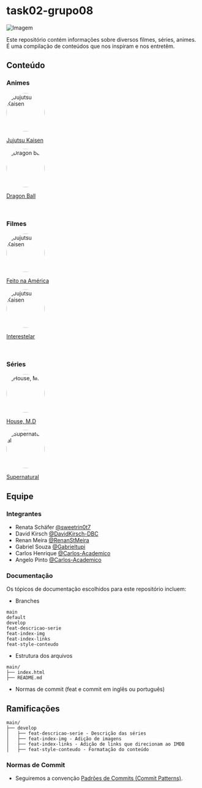 # task02-grupo08

![Imagem](https://encrypted-tbn0.gstatic.com/images?q=tbn:ANd9GcS1NnKp3I3UolDBIW9igCS4H84HY3Mk5LoaXoPr8Hrm7bfKU2NJsEfg9jbUD6PE2Febhuo&usqp=CAU)

Este repositório contém informações sobre diversos filmes, séries, animes. É uma compilação de conteúdos que nos inspiram e nos entretêm.

## Conteúdo

### Animes
<img src="https://static.wikia.nocookie.net/dublagem/images/5/5e/JujutsuK_Poster1.png/revision/latest?cb=20210220124602&path-prefix=pt-br" alt="Jujutsu Kaisen" width="100" height="100" style="border-radius: 50%;">
<br>

[Jujutsu Kaisen](https://www.crunchyroll.com/pt-br/series/GRDV0019R/jujutsu-kaisen)

<img src="https://upload.wikimedia.org/wikipedia/pt/7/74/Dragon_Ball_Super_Key_visual.jpg" alt="Dragon ball" width="100" height="100" style="border-radius: 50%;">
<br>

[Dragon Ball](https://www.crunchyroll.com/pt-br/series/G8DHV7W21/dragon-ball)

<br>

### Filmes
<img src="https://play-lh.googleusercontent.com/4GQWhoYLNvwf_Mzuc5K5MfRH3jnmrLujVZgGLIfoF6L4cDt5LZRoq5Hb2AfIrz0mugCL" alt="Jujutsu Kaisen" width="100" height="100" style="border-radius: 50%;">
<br>

[Feito na América](https://www.adorocinema.com/filmes/filme-227043/)

<img src="https://upload.wikimedia.org/wikipedia/pt/thumb/3/3a/Interstellar_Filme.png/250px-Interstellar_Filme.png" alt="Jujutsu Kaisen" width="100" height="100" style="border-radius: 50%;">
<br>

[Interestelar](https://pt.wikipedia.org/wiki/Interstellar)

<br>

### Séries

<img src="https://m.media-amazon.com/images/M/MV5BNDM5M2U4MjgtNGFhNy00Yzg0LWE3Y2YtNzdjYTI2NTFjYzZmXkEyXkFqcGdeQXVyNjE4MDMwMjk@._V1_.jpg" alt="House, M.D" width="100" height="100" style="border-radius: 50%;">
<br>

[House, M.D](https://pt.wikipedia.org/wiki/Supernatural_%287.ª_temporada%29)

<img src="https://upload.wikimedia.org/wikipedia/pt/4/43/Supernatural-Temporada7_%28Blu-ray%29.jpg" alt="Supernatural" width="100" height="100" style="border-radius: 50%;">

[Supernatural](https://pt.wikipedia.org/wiki/House,_M.D)
<br>

## Equipe

### Integrantes
- Renata Schäfer [@sweetrin0t7](https://github.com/Sweetrin0t7)
- David Kirsch [@DavidKirsch-DBC](https://github.com/DavidKirsch-DBC)
- Renan Meira [@RenanStMeira](https://github.com/RenanStMeira)
- Gabriel Souza [@Gabrieltupi](https://github.com/Gabrieltupi)
- Carlos Henrique [@Carlos-Academico](https://github.com/Carlos-Academico)
- Angelo Pinto [@Carlos-Academico](https://github.com/Carlos-Academico)


### Documentação

Os tópicos de documentação escolhidos para este repositório incluem:
- Branches
```
main
default
develop
feat-descricao-serie
feat-index-img
feat-index-links
feat-style-conteudo
```
- Estrutura dos arquivos
```shell
main/
├── index.html
├── README.md
```
- Normas de commit (feat e commit em inglês ou português)

## Ramificações
```shell
main/
├── develop
│   ├── feat-descricao-serie - Descrição das séries
│   ├── feat-index-img - Adição de imagens
│   ├── feat-index-links - Adição de links que direcionam ao IMDB
│   ├── feat-style-conteudo - Formatação do conteúdo
```

### Normas de Commit
- Seguiremos a convenção [Padrões de Commits (Commit Patterns)](https://dev.to/renatoadorno/padroes-de-commits-commit-patterns-41co).
